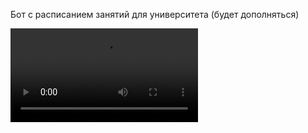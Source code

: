 Бот с расписанием занятий для университета (будет дополняться)

![video](https://user-images.githubusercontent.com/72616425/103439824-565e1380-4c51-11eb-9d13-3de1977a8539.mp4)
